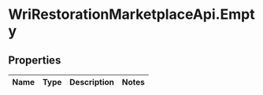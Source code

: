 # WriRestorationMarketplaceApi.Empty

## Properties
Name | Type | Description | Notes
------------ | ------------- | ------------- | -------------


